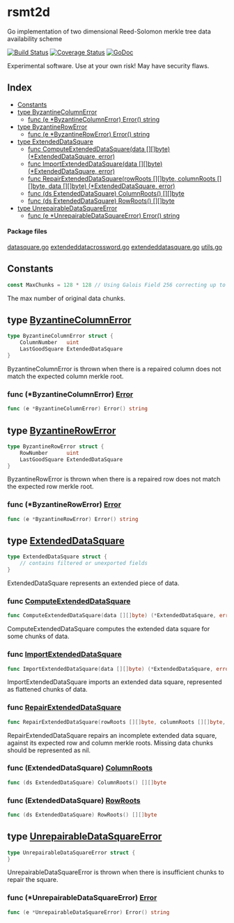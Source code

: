 # rsmt2d
Go implementation of two dimensional Reed-Solomon merkle tree data availability scheme

[![Build Status](https://img.shields.io/travis/musalbas/rsmt2d.svg)](https://travis-ci.org/musalbas/rsmt2d)
[![Coverage Status](https://img.shields.io/coveralls/github/musalbas/rsmt2d.svg)](https://coveralls.io/github/musalbas/rsmt2d?branch=master)
[![GoDoc](https://godoc.org/github.com/musalbas/rsmt2d?status.svg)](https://godoc.org/github.com/musalbas/rsmt2d)

Experimental software. Use at your own risk! May have security flaws.

## <a name="pkg-index">Index</a>
* [Constants](#pkg-constants)
* [type ByzantineColumnError](#ByzantineColumnError)
  * [func (e *ByzantineColumnError) Error() string](#ByzantineColumnError.Error)
* [type ByzantineRowError](#ByzantineRowError)
  * [func (e *ByzantineRowError) Error() string](#ByzantineRowError.Error)
* [type ExtendedDataSquare](#ExtendedDataSquare)
  * [func ComputeExtendedDataSquare(data [][]byte) (*ExtendedDataSquare, error)](#ComputeExtendedDataSquare)
  * [func ImportExtendedDataSquare(data [][]byte) (*ExtendedDataSquare, error)](#ImportExtendedDataSquare)
  * [func RepairExtendedDataSquare(rowRoots [][]byte, columnRoots [][]byte, data [][]byte) (*ExtendedDataSquare, error)](#RepairExtendedDataSquare)
  * [func (ds ExtendedDataSquare) ColumnRoots() [][]byte](#ExtendedDataSquare.ColumnRoots)
  * [func (ds ExtendedDataSquare) RowRoots() [][]byte](#ExtendedDataSquare.RowRoots)
* [type UnrepairableDataSquareError](#UnrepairableDataSquareError)
  * [func (e *UnrepairableDataSquareError) Error() string](#UnrepairableDataSquareError.Error)


#### <a name="pkg-files">Package files</a>
[datasquare.go](/src/github.com/musalbas/rsmt2d/datasquare.go) [extendeddatacrossword.go](/src/github.com/musalbas/rsmt2d/extendeddatacrossword.go) [extendeddatasquare.go](/src/github.com/musalbas/rsmt2d/extendeddatasquare.go) [utils.go](/src/github.com/musalbas/rsmt2d/utils.go) 


## <a name="pkg-constants">Constants</a>
``` go
const MaxChunks = 128 * 128 // Using Galois Field 256 correcting up to t/2 symbols

```
The max number of original data chunks.





## <a name="ByzantineColumnError">type</a> [ByzantineColumnError](/src/target/extendeddatacrossword.go?s=596:692#L29)
``` go
type ByzantineColumnError struct {
    ColumnNumber   uint
    LastGoodSquare ExtendedDataSquare
}
```
ByzantineColumnError is thrown when there is a repaired column does not match the expected column merkle root.










### <a name="ByzantineColumnError.Error">func</a> (\*ByzantineColumnError) [Error](/src/target/extendeddatacrossword.go?s=694:739#L34)
``` go
func (e *ByzantineColumnError) Error() string
```



## <a name="ByzantineRowError">type</a> [ByzantineRowError](/src/target/extendeddatacrossword.go?s=285:375#L19)
``` go
type ByzantineRowError struct {
    RowNumber      uint
    LastGoodSquare ExtendedDataSquare
}
```
ByzantineRowError is thrown when there is a repaired row does not match the expected row merkle root.










### <a name="ByzantineRowError.Error">func</a> (\*ByzantineRowError) [Error](/src/target/extendeddatacrossword.go?s=377:419#L24)
``` go
func (e *ByzantineRowError) Error() string
```



## <a name="ExtendedDataSquare">type</a> [ExtendedDataSquare](/src/target/extendeddatasquare.go?s=374:451#L15)
``` go
type ExtendedDataSquare struct {
    // contains filtered or unexported fields
}
```
ExtendedDataSquare represents an extended piece of data.







### <a name="ComputeExtendedDataSquare">func</a> [ComputeExtendedDataSquare](/src/target/extendeddatasquare.go?s=541:615#L21)
``` go
func ComputeExtendedDataSquare(data [][]byte) (*ExtendedDataSquare, error)
```
ComputeExtendedDataSquare computes the extended data square for some chunks of data.


### <a name="ImportExtendedDataSquare">func</a> [ImportExtendedDataSquare](/src/target/extendeddatasquare.go?s=1074:1147#L41)
``` go
func ImportExtendedDataSquare(data [][]byte) (*ExtendedDataSquare, error)
```
ImportExtendedDataSquare imports an extended data square, represented as flattened chunks of data.


### <a name="RepairExtendedDataSquare">func</a> [RepairExtendedDataSquare](/src/target/extendeddatacrossword.go?s=1224:1338#L48)
``` go
func RepairExtendedDataSquare(rowRoots [][]byte, columnRoots [][]byte, data [][]byte) (*ExtendedDataSquare, error)
```
RepairExtendedDataSquare repairs an incomplete extended data square, against its expected row and column merkle roots.
Missing data chunks should be represented as nil.





### <a name="ExtendedDataSquare.ColumnRoots">func</a> (ExtendedDataSquare) [ColumnRoots](/src/target/datasquare.go?s=4200:4244#L172)
``` go
func (ds ExtendedDataSquare) ColumnRoots() [][]byte
```



### <a name="ExtendedDataSquare.RowRoots">func</a> (ExtendedDataSquare) [RowRoots](/src/target/datasquare.go?s=4069:4110#L164)
``` go
func (ds ExtendedDataSquare) RowRoots() [][]byte
```



## <a name="UnrepairableDataSquareError">type</a> [UnrepairableDataSquareError](/src/target/extendeddatacrossword.go?s=905:948#L39)
``` go
type UnrepairableDataSquareError struct {
}
```
UnrepairableDataSquareError is thrown when there is insufficient chunks to repair the square.










### <a name="UnrepairableDataSquareError.Error">func</a> (\*UnrepairableDataSquareError) [Error](/src/target/extendeddatacrossword.go?s=950:1002#L42)
``` go
func (e *UnrepairableDataSquareError) Error() string
```

